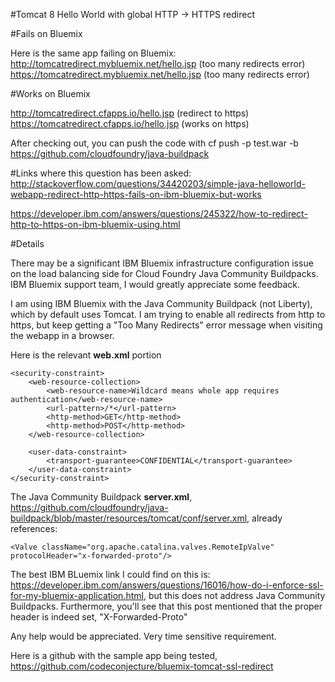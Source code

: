 
#Tomcat 8 Hello World with global HTTP -> HTTPS redirect

#Fails on Bluemix

Here is the same app failing on Bluemix:  
http://tomcatredirect.mybluemix.net/hello.jsp
(too many redirects error)
https://tomcatredirect.mybluemix.net/hello.jsp
(too many redirects error)

#Works on Bluemix

http://tomcatredirect.cfapps.io/hello.jsp
(redirect to https)
https://tomcatredirect.cfapps.io/hello.jsp
(works on https)

After checking out, you can push the code with
    cf push <testappname> -p test.war -b https://github.com/cloudfoundry/java-buildpack

#Links where this question has been asked:
http://stackoverflow.com/questions/34420203/simple-java-helloworld-webapp-redirect-http-https-fails-on-ibm-bluemix-but-works

https://developer.ibm.com/answers/questions/245322/how-to-redirect-http-to-https-on-ibm-bluemix-using.html

#Details

There may be a significant IBM Bluemix infrastructure configuration issue on the load balancing side for Cloud Foundry Java Community Buildpacks.  IBM Bluemix support team, I would greatly appreciate some feedback.

I am using IBM Bluemix with the Java Community Buildpack (not Liberty), which by default uses Tomcat.  I am trying to enable all redirects from http to https, but keep getting a "Too Many Redirects" error message when visiting the webapp in a browser.

Here is the relevant **web.xml** portion

    <security-constraint>
		<web-resource-collection>
			<web-resource-name>Wildcard means whole app requires authentication</web-resource-name>
			<url-pattern>/*</url-pattern>
			<http-method>GET</http-method>
			<http-method>POST</http-method>
		</web-resource-collection>

		<user-data-constraint>
			<transport-guarantee>CONFIDENTIAL</transport-guarantee>
		</user-data-constraint>
	</security-constraint>

The Java Community Buildpack **server.xml**, https://github.com/cloudfoundry/java-buildpack/blob/master/resources/tomcat/conf/server.xml, already references:

    <Valve className="org.apache.catalina.valves.RemoteIpValve" protocolHeader="x-forwarded-proto"/>

The best IBM BLuemix link I could find on this is:  https://developer.ibm.com/answers/questions/16016/how-do-i-enforce-ssl-for-my-bluemix-application.html, but this does not address Java Community Buildpacks.  Furthermore, you'll see that this post mentioned that the proper header is indeed set, "X-Forwarded-Proto"

Any help would be appreciated.  Very time sensitive requirement.  

Here is a github with the sample app being tested,
https://github.com/codeconjecture/bluemix-tomcat-ssl-redirect
